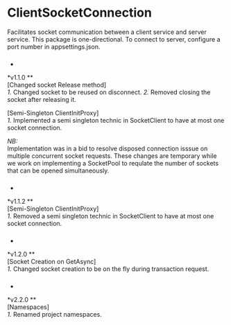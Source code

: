 # ClientSocketConnection

Facilitates
socket
communication
between
a
client
service
and
server
service.
This
package
is
one-directional.
To
connect
to
server,
configure
a
port
number
in
appsettings.json.

###

*
*v1.1.0
**  
[Changed socket Release method]  
*1.*
Changed
socket
to
be
reused
on
disconnect.
*2.*
Removed
closing
the
socket
after
releasing
it.

[Semi-Singleton ClientInitProxy]  
*1.*
Implemented
a
semi
singleton
technic
in
SocketClient
to
have
at
most
one
socket
connection.

*NB:*  
Implementation
was
in
a
bid
to
resolve
disposed
connection
isssue
on
multiple
concurrent
socket
requests.
These
changes
are
temporary
while
we
work
on
implementing
a
SocketPool
to
requlate
the
number
of
sockets
that
can
be
opened
simultaneously.

###

*
*v1.1.2
**  
[Semi-Singleton ClientInitProxy]  
*1.*
Removed
a
semi
singleton
technic
in
SocketClient
to
have
at
most
one
socket
connection.

###

*
*v1.2.0
**  
[Socket Creation on GetAsync]  
*1.*
Changed
socket
creation
to
be
on
the
fly
during
transaction
request.

###

*
*v2.2.0
**  
[Namespaces]  
*1.*
Renamed
project
namespaces.
